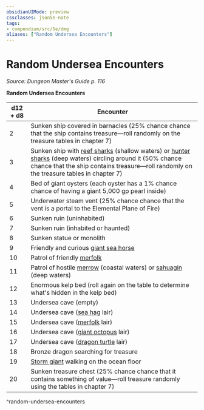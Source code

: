 ```yaml
---
obsidianUIMode: preview
cssclasses: json5e-note
tags:
- compendium/src/5e/dmg
aliases: ["Random Undersea Encounters"]
---
```

# Random Undersea Encounters
*Source: Dungeon Master's Guide p. 116* 

**Random Undersea Encounters**

| d12 + d8 | Encounter |
|----------|-----------|
| 2 | Sunken ship covered in barnacles (25% chance chance that the ship contains treasure—roll randomly on the treasure tables in chapter 7) |
| 3 | Sunken ship with [reef sharks](/Systems/5e/bestiary/beast/reef-shark.md) (shallow waters) or [hunter sharks](/Systems/5e/bestiary/beast/hunter-shark.md) (deep waters) circling around it (50% chance chance that the ship contains treasure—roll randomly on the treasure tables in chapter 7) |
| 4 | Bed of giant oysters (each oyster has a 1% chance chance of having a giant 5,000 gp pearl inside) |
| 5 | Underwater steam vent (25% chance chance that the vent is a portal to the Elemental Plane of Fire) |
| 6 | Sunken ruin (uninhabited) |
| 7 | Sunken ruin (inhabited or haunted) |
| 8 | Sunken statue or monolith |
| 9 | Friendly and curious [giant sea horse](/Systems/5e/bestiary/beast/giant-sea-horse.md) |
| 10 | Patrol of friendly [merfolk](/Systems/5e/bestiary/humanoid/merfolk.md) |
| 11 | Patrol of hostile [merrow](/Systems/5e/bestiary/monstrosity/merrow.md) (coastal waters) or [sahuagin](/Systems/5e/bestiary/humanoid/sahuagin.md) (deep waters) |
| 12 | Enormous kelp bed (roll again on the table to determine what's hidden in the kelp bed) |
| 13 | Undersea cave (empty) |
| 14 | Undersea cave ([sea hag](/Systems/5e/bestiary/fey/sea-hag.md) lair) |
| 15 | Undersea cave ([merfolk](/Systems/5e/bestiary/humanoid/merfolk.md) lair) |
| 16 | Undersea cave ([giant octopus](/Systems/5e/bestiary/beast/giant-octopus.md) lair) |
| 17 | Undersea cave ([dragon turtle](/Systems/5e/bestiary/dragon/dragon-turtle.md) lair) |
| 18 | Bronze dragon searching for treasure |
| 19 | [Storm giant](/Systems/5e/bestiary/giant/storm-giant.md) walking on the ocean floor |
| 20 | Sunken treasure chest (25% chance chance that it contains something of value—roll treasure randomly using the tables in chapter 7) |
^random-undersea-encounters